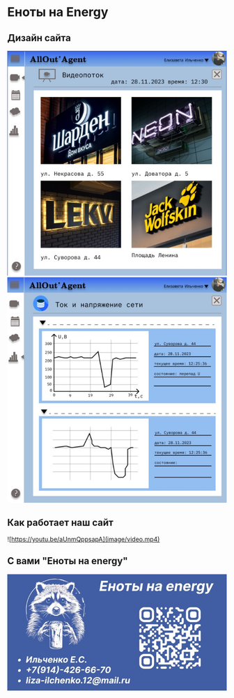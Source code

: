 # Еноты на Energy
## Дизайн сайта
![Дизайн сайта с изображением вывесок](image/img.jpg)
![Дизайн сайта графиков](image/graphic.jpg)
## Как работает наш сайт
![https://youtu.be/aUnmQppsapA](image/video.mp4)
## С вами "Еноты на energy"
![Визитка](image/visit.jpg)
